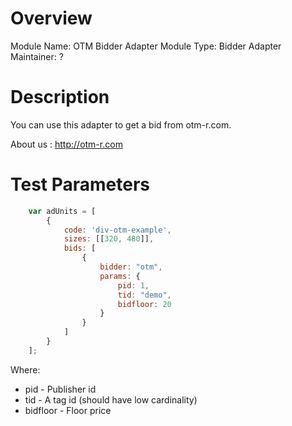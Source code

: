 # Overview

Module Name: OTM Bidder Adapter
Module Type: Bidder Adapter
Maintainer: ?

# Description

You can use this adapter to get a bid from otm-r.com.

About us : http://otm-r.com


# Test Parameters
```javascript
    var adUnits = [
        {
            code: 'div-otm-example',
            sizes: [[320, 480]],
            bids: [
                {
                    bidder: "otm",
                    params: {
                        pid: 1,
                        tid: "demo",
                        bidfloor: 20
                    }
                }
            ]
        }
    ];
```

Where:

* pid - Publisher id
* tid - A tag id (should have low cardinality)
* bidfloor - Floor price
